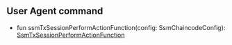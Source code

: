 

## User Agent command

 - fun ssmTxSessionPerformActionFunction(config: SsmChaincodeConfig): [SsmTxSessionPerformActionFunction](/docs/ssm-tx-command-functions--page#perform-transition)





